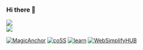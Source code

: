 
### Hi there 👋

<!--
**magictomagic/magictomagic** is a ✨ _special_ ✨ repository because its `README.md` (this file) appears on your GitHub profile.

Here are some ideas to get you started:

- 🔭 I’m currently working on ...
- 🌱 I’m currently learning ...
- 👯 I’m looking to collaborate on ...
- 🤔 I’m looking for help with ...
- 💬 Ask me about ...
- 📫 How to reach me: ...
- 😄 Pronouns: ...
- ⚡ Fun fact: ...
-->

<div style="display:flex; flex-direction:column">
<img src="https://github-readme-stats.vercel.app/api?username=magictomagic&theme=highcontrast&show_icons=true&count_private=true">
<img src="https://github-readme-stats.vercel.app/api/top-langs/?username=magictomagic&layout=compact&hide=html,TeX&langs_count=10">
</div>

[![MagicAnchor](https://github-readme-stats.vercel.app/api/pin/?username=magictomagic&repo=MagicAnchor&show_owner=true)](https://github.com/magictomagic/MagicAnchor)
[![coSS](https://github-readme-stats.vercel.app/api/pin/?username=magictomagic&repo=coSS&show_owner=true)](https://github.com/magictomagic/coSS)
[![learn](https://github-readme-stats.vercel.app/api/pin/?username=magictomagic&repo=learn&show_owner=true)](https://github.com/magictomagic/learn)
[![WebSimplifyHUB](https://github-readme-stats.vercel.app/api/pin/?username=magictomagic&repo=WebSimplifyHUB&show_owner=true)](https://github.com/magictomagic/WebSimplifyHUB)


